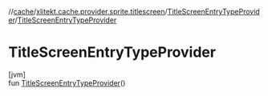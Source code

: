 //[cache](../../../index.md)/[xlitekt.cache.provider.sprite.titlescreen](../index.md)/[TitleScreenEntryTypeProvider](index.md)/[TitleScreenEntryTypeProvider](-title-screen-entry-type-provider.md)

# TitleScreenEntryTypeProvider

[jvm]\
fun [TitleScreenEntryTypeProvider](-title-screen-entry-type-provider.md)()
